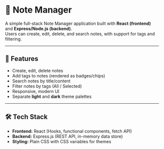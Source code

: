 # 📝 Note Manager

A simple full-stack Note Manager application built with **React (frontend)** and **Express/Node.js (backend)**.  
Users can create, edit, delete, and search notes, with support for tags and filtering.

---

## 🚀 Features
- Create, edit, delete notes
- Add tags to notes (rendered as badges/chips)
- Search notes by title/content
- Filter notes by tags (All / Selected)
- Responsive, modern UI
- Separate **light** and **dark** theme palettes

---

## 🛠 Tech Stack
- **Frontend:** React (Hooks, functional components, fetch API)
- **Backend:** Express.js (REST API, in-memory data store)
- **Styling:** Plain CSS with CSS variables for themes
